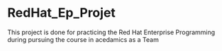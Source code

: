# RedHat_Ep_Projet
This project is done for practicing the Red Hat Enterprise Programming during pursuing the course in acedamics as a Team
